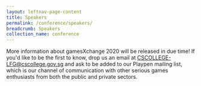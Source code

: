 ```yaml
---
layout: leftnav-page-content
title: Speakers
permalink: /conference/speakers/
breadcrumb: Speakers
collection_name: conference
---
```


More information about gamesXchange 2020 will be released in due time! If you'd like to be the first to know, drop us an email at <CSCOLLEGE-LFG@cscollege.gov.sg> and ask to be added to our Playpen mailing list, which is our channel of communication with other serious games enthusiasts from both the public and private sectors.
